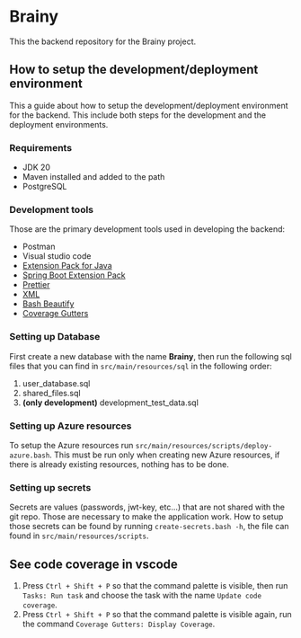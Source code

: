 # Brainy

This the backend repository for the Brainy project.

## How to setup the development/deployment environment

This a guide about how to setup the development/deployment environment for the
backend. This include both steps for the development and the deployment
environments.

### Requirements

- JDK 20
- Maven installed and added to the path
- PostgreSQL

### Development tools

Those are the primary development tools used in developing the backend:

- Postman
- Visual studio code
- [Extension Pack for Java](https://marketplace.visualstudio.com/items?itemName=vscjava.vscode-java-pack)
- [Spring Boot Extension Pack](https://marketplace.visualstudio.com/items?itemName=vmware.vscode-boot-dev-pack)
- [Prettier](https://marketplace.visualstudio.com/items?itemName=esbenp.prettier-vscode)
- [XML](https://marketplace.visualstudio.com/items?itemName=redhat.vscode-xml)
- [Bash Beautify](https://marketplace.visualstudio.com/items?itemName=shakram02.bash-beautify)
- [Coverage Gutters](https://marketplace.visualstudio.com/items?itemName=ryanluker.vscode-coverage-gutters)

### Setting up Database

First create a new database with the name **Brainy**, then run the following
sql files that you can find in `src/main/resources/sql` in the following order:

1. user_database.sql
1. shared_files.sql
1. **(only development)** development_test_data.sql

### Setting up Azure resources

To setup the Azure resources run `src/main/resources/scripts/deploy-azure.bash`.
This must be run only when creating new Azure resources, if there is already
existing resources, nothing has to be done.

### Setting up secrets

Secrets are values (passwords, jwt-key, etc...) that are not shared with the
git repo. Those are necessary to make the application work. How to setup those
secrets can be found by running `create-secrets.bash -h`, the file can
found in `src/main/resources/scripts`.

## See code coverage in vscode

1. Press `Ctrl + Shift + P` so that the command palette is visible, then run `Tasks: Run task` and
   choose the task with the name `Update code coverage`.
1. Press `Ctrl + Shift + P` so that the command palette is visible again, run the command
   `Coverage Gutters: Display Coverage`.
